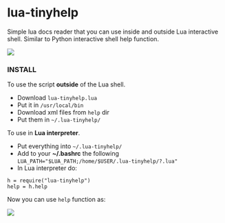 # lua-tinyhelp
Simple lua docs reader that you can use inside and outside Lua interactive shell.
Similar to Python interactive shell help function.

![](http://i.imgur.com/8G8zLYz.png)


### INSTALL

To use the script **outside** of the Lua shell.

- Download `lua-tinyhelp.lua`
- Put it in `/usr/local/bin`
- Download xml files from `help` dir
- Put them in `~/.lua-tinyhelp/`


To use in **Lua interpreter**.

- Put everything into `~/.lua-tinyhelp/`
- Add to your **~/.bashrc** the following `LUA_PATH="$LUA_PATH;/home/$USER/.lua-tinyhelp/?.lua"`
- In Lua interpreter do:

```
h = require("lua-tinyhelp")
help = h.help
```

Now you can use `help` function as:


![](http://i.imgur.com/rZQ8gMu.png)
